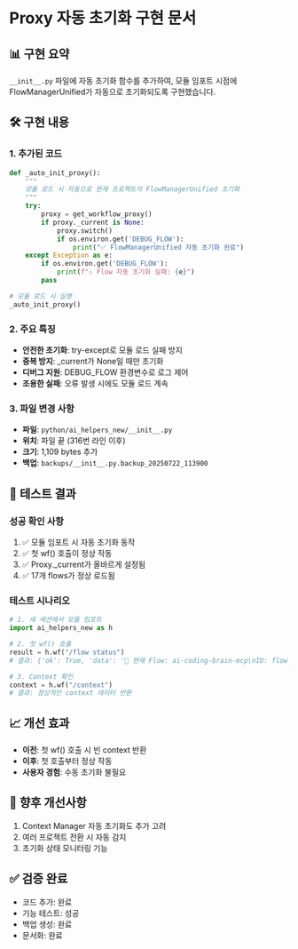 # Proxy 자동 초기화 구현 문서

## 📊 구현 요약
`__init__.py` 파일에 자동 초기화 함수를 추가하여, 모듈 임포트 시점에 FlowManagerUnified가 자동으로 초기화되도록 구현했습니다.

## 🛠️ 구현 내용

### 1. 추가된 코드
```python
def _auto_init_proxy():
    """
    모듈 로드 시 자동으로 현재 프로젝트의 FlowManagerUnified 초기화
    """
    try:
        proxy = get_workflow_proxy()
        if proxy._current is None:
            proxy.switch()
            if os.environ.get('DEBUG_FLOW'):
                print("✅ FlowManagerUnified 자동 초기화 완료")
    except Exception as e:
        if os.environ.get('DEBUG_FLOW'):
            print(f"⚠️ Flow 자동 초기화 실패: {e}")
        pass

# 모듈 로드 시 실행
_auto_init_proxy()
```

### 2. 주요 특징
- **안전한 초기화**: try-except로 모듈 로드 실패 방지
- **중복 방지**: _current가 None일 때만 초기화
- **디버그 지원**: DEBUG_FLOW 환경변수로 로그 제어
- **조용한 실패**: 오류 발생 시에도 모듈 로드 계속

### 3. 파일 변경 사항
- **파일**: `python/ai_helpers_new/__init__.py`
- **위치**: 파일 끝 (316번 라인 이후)
- **크기**: 1,109 bytes 추가
- **백업**: `backups/__init__.py.backup_20250722_113900`

## 🧪 테스트 결과

### 성공 확인 사항
1. ✅ 모듈 임포트 시 자동 초기화 동작
2. ✅ 첫 wf() 호출이 정상 작동
3. ✅ Proxy._current가 올바르게 설정됨
4. ✅ 17개 flows가 정상 로드됨

### 테스트 시나리오
```python
# 1. 새 세션에서 모듈 임포트
import ai_helpers_new as h

# 2. 첫 wf() 호출
result = h.wf("/flow status")
# 결과: {'ok': True, 'data': '📁 현재 Flow: ai-coding-brain-mcp\nID: flow_20250721_161550\nPlans: 5개'}

# 3. Context 확인
context = h.wf("/context")
# 결과: 정상적인 context 데이터 반환
```

## 📈 개선 효과
- **이전**: 첫 wf() 호출 시 빈 context 반환
- **이후**: 첫 호출부터 정상 작동
- **사용자 경험**: 수동 초기화 불필요

## 🔄 향후 개선사항
1. Context Manager 자동 초기화도 추가 고려
2. 여러 프로젝트 전환 시 자동 감지
3. 초기화 상태 모니터링 기능

## ✅ 검증 완료
- 코드 추가: 완료
- 기능 테스트: 성공
- 백업 생성: 완료
- 문서화: 완료
